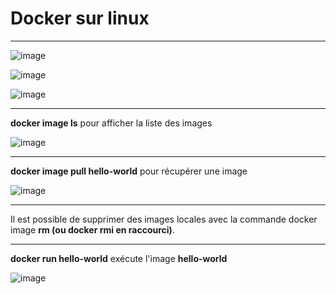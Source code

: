 # Docker sur linux   

___

![image](https://github.com/techerbeatrice/docker_sur_linux/assets/138071140/ab169a9c-3886-4670-89c7-ef7ee459701f)

![image](https://github.com/techerbeatrice/docker_sur_linux/assets/138071140/7441ebd0-9f71-4438-9a0d-1eb1f66ff53d)

![image](https://github.com/techerbeatrice/docker_sur_linux/assets/138071140/39c57e40-3bdf-406e-b2c0-fef610c91ea4)

____

**docker image ls** pour afficher la liste des images   

![image](https://github.com/techerbeatrice/docker_sur_linux/assets/138071140/cd1648bc-e48e-49ec-b459-87d0a451f71c)

___

**docker image pull hello-world** pour récupérer une image

![image](https://github.com/techerbeatrice/docker_sur_linux/assets/138071140/4c5b6b91-84bd-4fa3-a32a-7218978f7e18)

___

Il est possible de supprimer des images locales avec la commande docker image **rm (ou docker rmi en raccourci)**.      

___

**docker run hello-world** exécute l'image **hello-world**  

![image](https://github.com/techerbeatrice/docker_sur_linux/assets/138071140/ecf9a687-3e65-44b7-8970-adefc0bc6cc3)
